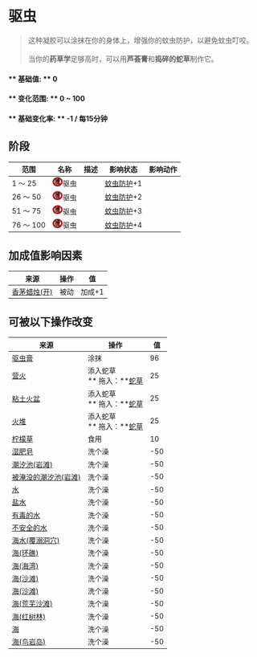 # 驱虫  
> 这种凝胶可以涂抹在你的身体上，增强你的蚊虫防护，以避免蚊虫叮咬。<br><br>当你的<b>药草学</b>足够高时，可以用<b>芦荟膏</b>和<b>捣碎的蛇草</b>制作它。  
  
#### ** 基础值: ** 0   
#### ** 变化范围: ** 0 ~ 100  
#### ** 基础变化率: ** -1 / 每15分钟   
## 阶段  
范围  |  名称  |  描述  |  影响状态  |  影响动作  
----  |  ----  |  ----  |  ----  |  ----  
1 ～ 25  |  <img decoding="async" src="Sprite/BugsNot.png" href="a.md" style="max-width:20px;max-height:20px;">驱虫  |    |  [蚊虫防护](BugProtection.md)+1  |    
26 ～ 50  |  <img decoding="async" src="Sprite/BugsNot.png" href="a.md" style="max-width:20px;max-height:20px;">驱虫  |    |  [蚊虫防护](BugProtection.md)+2  |    
51 ～ 75  |  <img decoding="async" src="Sprite/BugsNot.png" href="a.md" style="max-width:20px;max-height:20px;">驱虫  |    |  [蚊虫防护](BugProtection.md)+3  |    
76 ～ 100  |  <img decoding="async" src="Sprite/BugsNot.png" href="a.md" style="max-width:20px;max-height:20px;">驱虫  |    |  [蚊虫防护](BugProtection.md)+4  |    
## 加成值影响因素  
来源  |  操作  |  值  
----  |  ----  |  ----  
[香茅蜡烛(开)](CandleCitronellaOn.md)  |  被动  |  加成+1  
## 可被以下操作改变  
来源  |  操作  |  值  
----  |  ----  |  ----  
[驱虫膏](BugRepellent.md)  |  涂抹  |  96  
[营火](Campfire.md)  |  添入蛇草<br>** 拖入：**[蛇草](SnakeGrass.md)  |  25  
[粘土火盆](ClayFirePit.md)  |  添入蛇草<br>** 拖入：**[蛇草](SnakeGrass.md)  |  25  
[火堆](Fire.md)  |  添入蛇草<br>** 拖入：**[蛇草](SnakeGrass.md)  |  25  
[柠檬草](LemongrassStalks.md)  |  食用  |  10  
[湿肥皂](SoapWet.md)  |  洗个澡  |  -50  
[潮汐池(岩滩)](TidePool.md)  |  洗个澡  |  -50  
[被淹没的潮汐池(岩滩)](TidePoolFlooded.md)  |  洗个澡  |  -50  
[水](LQ_Water.md)  |  洗个澡  |  -50  
[盐水](LQ_WaterSalt.md)  |  洗个澡  |  -50  
[有毒的水](LQ_WaterToxic.md)  |  洗个澡  |  -50  
[不安全的水](LQ_WaterUnsafe.md)  |  洗个澡  |  -50  
[海水(覆溺洞穴)](Sea_Cave.md)  |  洗个澡  |  -50  
[海(环礁)](Sea_Atoll.md)  |  洗个澡  |  -50  
[海(海湾)](Sea_Bay.md)  |  洗个澡  |  -50  
[海(沙滩)](Sea_Beach.md)  |  洗个澡  |  -50  
[海(沙滩)](Sea_Cove.md)  |  洗个澡  |  -50  
[海(荒芜沙滩)](Sea_DesolateBeach.md)  |  洗个澡  |  -50  
[海(红树林)](Sea_Mangroves.md)  |  洗个澡  |  -50  
[海](Sea_Raft.md)  |  洗个澡  |  -50  
[海(鸟岩岛)](Sea_Rocks.md)  |  洗个澡  |  -50  


<script>document.title="驱虫 - 卡牌生存百科 Card Survival Wiki";</script>